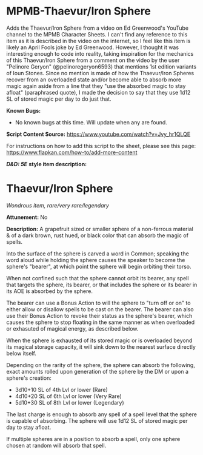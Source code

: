 # MPMB-Thaevur/Iron Sphere
Adds the Thaevur/Iron Sphere from a video on Ed Greenwood's YouTube channel to the MPMB Character Sheets. I can't find any reference to this item as it is described in the video on the internet, so I feel like this item is likely an April Fools joke by Ed Greenwood. However, I thought it was interesting enough to code into reality, taking inspiration for the mechanics of this Thaevur/Iron Sphere from a comment on the video by the user "Pelinore Geryon" (@pelinoregeryon6593) that mentions 1st edition variants of Ioun Stones. Since no mention is made of how the Thaevur/Iron Spheres recover from an overloaded state and/or become able to absorb more magic again aside from a line that they "use the absorbed magic to stay afloat" (paraphrased quote), I made the decision to say that they use 1d12 SL of stored magic per day to do just that.

**Known Bugs:**
- No known bugs at this time. Will update when any are found.

**Script Content Source:** https://www.youtube.com/watch?v=Jvy_hr1QLQE

For instructions on how to add this script to the sheet, please see this page: https://www.flapkan.com/how-to/add-more-content

***D&D: 5E*** **style item description:**

# Thaevur/Iron Sphere
*Wondrous item, rare/very rare/legendary*

**Attunement:** No

**Description:** A grapefruit sized or smaller sphere of a non-ferrous material & of a dark brown, rust hued, or black color that can absorb the magic of spells.

Into the surface of the sphere is carved a word in Common; speaking the word aloud while holding the sphere causes the speaker to become the sphere's "bearer", at which point the sphere will begin orbiting their torso.

When not confined such that the sphere cannot orbit its bearer, any spell that targets the sphere, its bearer, or that includes the sphere or its bearer in its AOE is absorbed by the sphere.

The bearer can use a Bonus Action to will the sphere to "turn off or on" to either allow or disallow spells to be cast on the bearer. The bearer can also use their Bonus Action to revoke their status as the sphere's bearer, which causes the sphere to stop floating in the same manner as when overloaded or exhasuted of magical energy, as described below.

When the sphere is exhausted of its stored magic or is overloaded beyond its magical storage capacity, it will sink down to the nearest surface directly below itself.

Depending on the rarity of the sphere, the sphere can absorb the following, exact amounts rolled upon generation of the sphere by the DM or upon a sphere's creation:
- 3d10+10 SL of 4th Lvl or lower (Rare)
- 4d10+20 SL of 6th Lvl or lower (Very Rare)
- 5d10+30 SL of 8th Lvl or lower (Legendary)

The last charge is enough to absorb any spell of a spell level that the sphere is capable of absorbing. The sphere will use 1d12 SL of stored magic per day to stay afloat.

If multiple spheres are in a position to absorb a spell, only one sphere chosen at random will absorb that spell.
